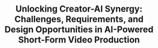 ---
layout: publication
title: "Unlocking Creator-AI Synergy: Challenges, Requirements, and Design Opportunities in AI-Powered Short-Form Video Production"
year: 2024
month: 5
authors:
  - Jini Kim
  - Hajun Kim
venue: CHI 2024
note: published
venue_full: The emergence of AI-Powered Short-Form Video Generators (ASVG) has showcased the potential to streamline production time and foster creative ideas. Despite their widespread adoption, research has underexplored ASVG, especially from creators’ perspectives. To evaluate the role of ASVG as creator-centered collaborators, we conducted mixed-method research; (1) interviews (N = 17) and (2) a participatory design workshop (N = 12) with short-form video creators. In our interviews, we investigated creators’ production process and challenges in creating short-form videos. In participatory workshops, short-form video creators envisioned AI-powered video tools, addressing their requirements and AI collaboration perceptions. Our findings indicate ASVGs can provide various advantages including inspiration, swift access to video sources, and automated highlight generation. To put things in perspective, we also underscore concerns arising from AI collaboration, including potential creator identity dilution, reduced creative output, and information bubble. We also discuss design considerations when designing ASVG to retain their creative values.
# category:
#   - "AI / NLP"
#   - "Chatbot"
#   - "Healthcare"
#   - "Design"
featured: false
---